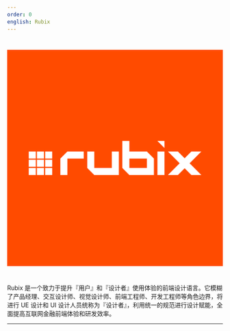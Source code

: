 ```yaml
---
order: 0
english: Rubix
---
```


<div style="text-align:center;background:#FBFBFB;margin:40px 0;">
  <img align="middle" width="600" src="/docs/spec/RUBIX.png">
</div>


Rubix
是一个致力于提升『用户』和『设计者』使用体验的前端设计语言。它模糊了产品经理、交互设计师、视觉设计师、前端工程师、开发工程师等角色边界，将进行 UE 设计和 UI 设计人员统称为『设计者』，利用统一的规范进行设计赋能，全面提高互联网金融前端体验和研发效率。

---

